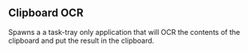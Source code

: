 ## Clipboard OCR

Spawns a a task-tray only application that will OCR the contents of the clipboard and put the result in the clipboard.
